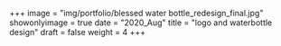 +++
image = "img/portfolio/blessed water bottle_redesign_final.jpg"
showonlyimage = true
date = "2020_Aug"
title = "logo and waterbottle design"
draft = false
weight = 4
+++
